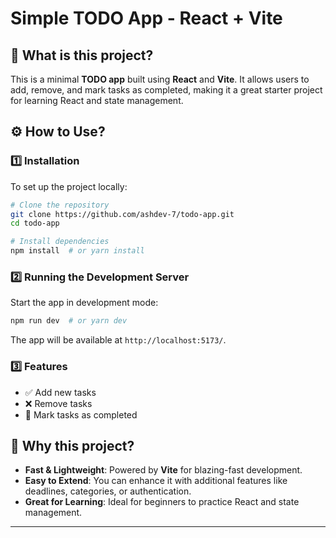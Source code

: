 # Simple TODO App - React + Vite

## 📌 What is this project?
This is a minimal **TODO app** built using **React** and **Vite**. It allows users to add, remove, and mark tasks as completed, making it a great starter project for learning React and state management.

## ⚙️ How to Use?

### 1️⃣ Installation
To set up the project locally:
```bash
# Clone the repository
git clone https://github.com/ashdev-7/todo-app.git
cd todo-app

# Install dependencies
npm install  # or yarn install
```

### 2️⃣ Running the Development Server
Start the app in development mode:
```bash
npm run dev  # or yarn dev
```
The app will be available at `http://localhost:5173/`.


### 3️⃣ Features
- ✅ Add new tasks
- ❌ Remove tasks
- 🎯 Mark tasks as completed

## 🤔 Why this project?
- **Fast & Lightweight**: Powered by **Vite** for blazing-fast development.
- **Easy to Extend**: You can enhance it with additional features like deadlines, categories, or authentication.
- **Great for Learning**: Ideal for beginners to practice React and state management.

---

